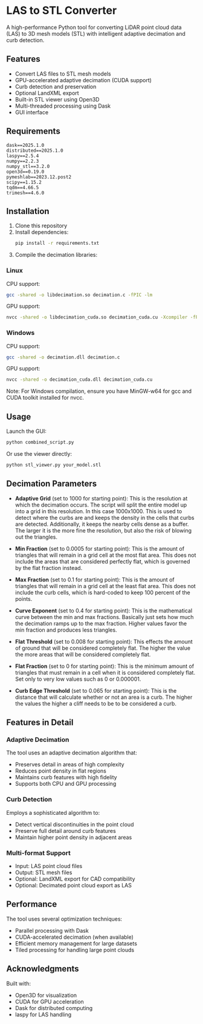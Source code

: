 # LAS to STL Converter

A high-performance Python tool for converting LiDAR point cloud data (LAS) to 3D mesh models (STL) with intelligent adaptive decimation and curb detection.

## Features

- Convert LAS files to STL mesh models
- GPU-accelerated adaptive decimation (CUDA support)
- Curb detection and preservation
- Optional LandXML export
- Built-in STL viewer using Open3D
- Multi-threaded processing using Dask
- GUI interface

## Requirements

```
dask==2025.1.0
distributed==2025.1.0
laspy==2.5.4
numpy==2.2.3
numpy_stl==3.2.0
open3d==0.19.0
pymeshlab==2023.12.post2
scipy==1.15.2
tqdm==4.66.5
trimesh==4.6.0
```

## Installation

1. Clone this repository
2. Install dependencies:
   ```bash
   pip install -r requirements.txt
   ```
3. Compile the decimation libraries:

### Linux
CPU support:
```bash
gcc -shared -o libdecimation.so decimation.c -fPIC -lm
```

GPU support:
```bash
nvcc -shared -o libdecimation_cuda.so decimation_cuda.cu -Xcompiler -fPIC
```

### Windows
CPU support:
```bash
gcc -shared -o decimation.dll decimation.c
```

GPU support:
```bash
nvcc -shared -o decimation_cuda.dll decimation_cuda.cu
```

Note: For Windows compilation, ensure you have MinGW-w64 for gcc and CUDA toolkit installed for nvcc.

## Usage

Launch the GUI:
```bash
python combined_script.py
```

Or use the viewer directly:
```bash
python stl_viewer.py your_model.stl
```

## Decimation Parameters

- **Adaptive Grid** (set to 1000 for starting point): This is the resolution at which the decimation occurs. The script will split the entire model up into a grid in this resolution. In this case 1000x1000. This is used to detect where the curbs are and keeps the density in the cells that curbs are detected. Additionally, it keeps the nearby cells dense as a buffer. The larger it is the more fine the resolution, but also the risk of blowing out the triangles.

- **Min Fraction** (set to 0.0005 for starting point): This is the amount of triangles that will remain in a grid cell at the most flat area. This does not include the areas that are considered perfectly flat, which is governed by the flat fraction instead.

- **Max Fraction** (set to 0.1 for starting point): This is the amount of triangles that will remain in a grid cell at the least flat area. This does not include the curb cells, which is hard-coded to keep 100 percent of the points.

- **Curve Exponent** (set to 0.4 for starting point): This is the mathematical curve between the min and max fractions. Basically just sets how much the decimation ramps up to the max fraction. Higher values favor the min fraction and produces less triangles.

- **Flat Threshold** (set to 0.008 for starting point): This effects the amount of ground that will be considered completely flat. The higher the value the more areas that will be considered completely flat.

- **Flat Fraction** (set to 0 for starting point): This is the minimum amount of triangles that must remain in a cell when it is considered completely flat. Set only to very low values such as 0 or 0.000001.

- **Curb Edge Threshold** (set to 0.065 for starting point): This is the distance that will calculate whether or not an area is a curb. The higher the values the higher a cliff needs to be to be considered a curb.

## Features in Detail

### Adaptive Decimation
The tool uses an adaptive decimation algorithm that:
- Preserves detail in areas of high complexity
- Reduces point density in flat regions
- Maintains curb features with high fidelity
- Supports both CPU and GPU processing

### Curb Detection
Employs a sophisticated algorithm to:
- Detect vertical discontinuities in the point cloud
- Preserve full detail around curb features
- Maintain higher point density in adjacent areas

### Multi-format Support
- Input: LAS point cloud files
- Output: STL mesh files
- Optional: LandXML export for CAD compatibility
- Optional: Decimated point cloud export as LAS

## Performance

The tool uses several optimization techniques:
- Parallel processing with Dask
- CUDA-accelerated decimation (when available)
- Efficient memory management for large datasets
- Tiled processing for handling large point clouds

## Acknowledgments

Built with:
- Open3D for visualization
- CUDA for GPU acceleration
- Dask for distributed computing
- laspy for LAS handling